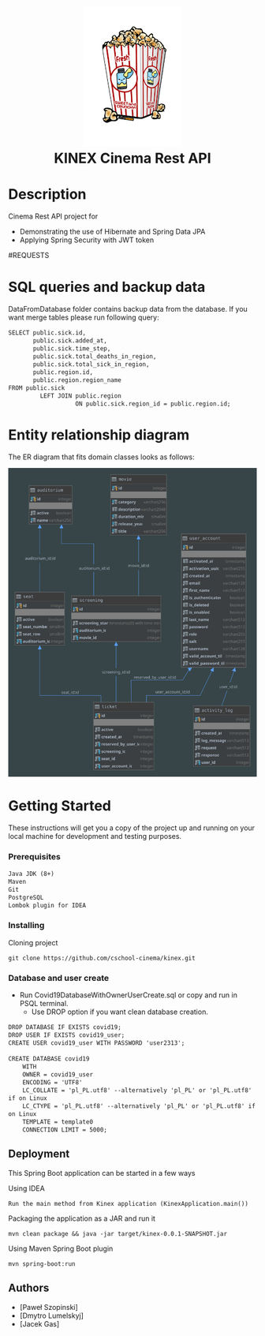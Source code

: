 <h1 align="center">
  <img src="kinex-logo.png" alt="Cinema" width="200">
  <br>
  KINEX Cinema Rest API
  <br>
</h1>

# Description

Cinema Rest API project for
- Demonstrating the use of Hibernate and Spring Data JPA
- Applying Spring Security with JWT token

#REQUESTS

# SQL queries and backup data
DataFromDatabase folder contains backup data from the database.
If you want merge tables please run following query:

```
SELECT public.sick.id,
       public.sick.added_at,
       public.sick.time_step,
       public.sick.total_deaths_in_region,
       public.sick.total_sick_in_region,
       public.region.id,
       public.region.region_name
FROM public.sick
         LEFT JOIN public.region
                   ON public.sick.region_id = public.region.id;
```

# Entity relationship diagram
The ER diagram that fits domain classes looks as follows:

<img src="ER-Diagram.svg" alt="ER-DIAGRAM" class="width: 25%;">

# Getting Started

These instructions will get you a copy of the project up and running on your local machine for development and testing purposes.

### Prerequisites

```
Java JDK (8+)
Maven
Git
PostgreSQL
Lombok plugin for IDEA
```

### Installing

Cloning project

```
git clone https://github.com/cschool-cinema/kinex.git
```

### Database and user create

- Run Covid19DatabaseWithOwnerUserCreate.sql or copy and run in PSQL terminal.
    - Use DROP option if you want clean database creation.

```
DROP DATABASE IF EXISTS covid19;
DROP USER IF EXISTS covid19_user;
CREATE USER covid19_user WITH PASSWORD 'user2313';

CREATE DATABASE covid19
    WITH
    OWNER = covid19_user
    ENCODING = 'UTF8'
    LC_COLLATE = 'pl_PL.utf8' --alternatively 'pl_PL' or 'pl_PL.utf8' if on Linux
    LC_CTYPE = 'pl_PL.utf8' --alternatively 'pl_PL' or 'pl_PL.utf8' if on Linux
    TEMPLATE = template0
    CONNECTION LIMIT = 5000;
```

## Deployment

This Spring Boot application can be started in a few ways

Using IDEA

```
Run the main method from Kinex application (KinexApplication.main())
```

Packaging the application as a JAR and run it
```
mvn clean package && java -jar target/kinex-0.0.1-SNAPSHOT.jar
```

Using Maven Spring Boot plugin
```
mvn spring-boot:run
```


## Authors
* [Paweł Szopinski]
* [Dmytro Lumelskyj] 
* [Jacek Gas]